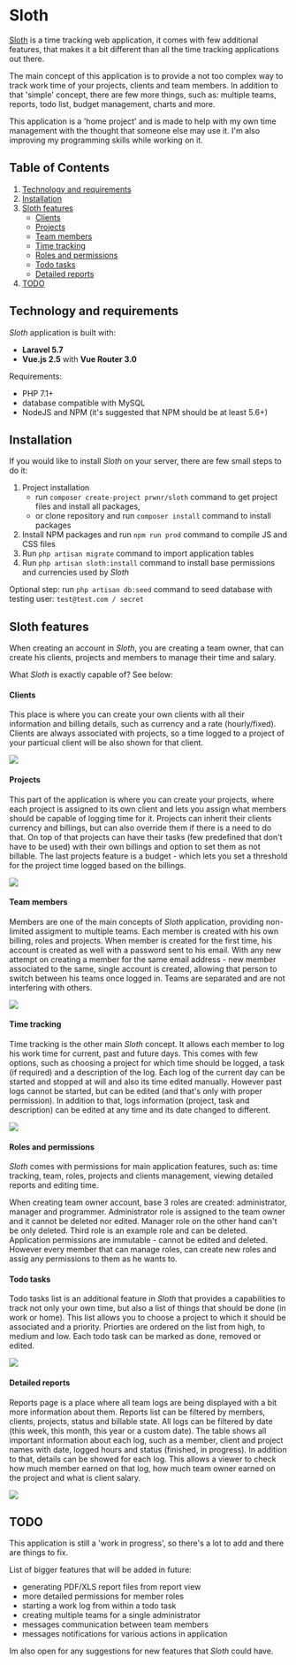 
# Sloth

[Sloth](https://sloth.semicket.com) is a time tracking web application, it comes with few additional features, that makes it a bit different than all the time tracking applications out there.

The main concept of this application is to provide a not too complex way to track work time of your projects, clients and team members.
In addition to that 'simple' concept, there are few more things, such as:  multiple teams, reports, todo list, budget management, charts and more. 

This application is a 'home project' and is made to help with my own time management with the thought that someone else may use it. I'm also improving my programming skills while working on it.
## Table of Contents

1. [Technology and requirements](#technology-and-requirements)
2. [Installation](#installation)
3. [Sloth features](#sloth-features)
    - [Clients](#clients)
    - [Projects](#projects)
    - [Team members](#team-members)
    - [Time tracking](#time-tracking)
    - [Roles and permissions](#roles-and-permissions)
    - [Todo tasks](#todo-tasks)
    - [Detailed reports](#detailed-reports)
4. [TODO](#todo)

## Technology and requirements

_Sloth_ application is built with:
- **Laravel 5.7**
- **Vue.js 2.5** with **Vue Router 3.0**
    
Requirements:
- PHP 7.1+
- database compatible with MySQL
- NodeJS and NPM (it's suggested that NPM should be at least 5.6+)

## Installation

If you would like to install _Sloth_ on your server, there are few small steps to do it:
1. Project installation
    * run `composer create-project prwnr/sloth` command to get project files and install all packages,
    * or clone repository and run `composer install` command to install packages
2. Install NPM packages and run `npm run prod` command to compile JS and CSS files
3. Run `php artisan migrate` command to import application tables
4. Run `php artisan sloth:install` command to install base permissions and currencies used by _Sloth_

Optional step: run `php artisan db:seed` command to seed database with testing user: `test@test.com / secret`

## Sloth features

When creating an account in _Sloth_, you are creating a team owner, that can create his
clients, projects and members to manage their time and salary. 

What _Sloth_ is exactly capable of? See below:

#### Clients

This place is where you can create your own clients with all their information and billing details,
such as currency and a rate (hourly/fixed). Clients are always associated with projects, so a time logged
to a project of your particual client will be also shown for that client. 

<img src="https://semicket.com/storage/app/media/sloth/client.png">

#### Projects

This part of the application is where you can create your projects, where each project is assigned to its own client and 
lets you assign what members should be capable of logging time for it.
Projects can inherit their clients currency and billings, but can also override them if there is a need to do that. 
On top of that projects can have their tasks (few predefined that don't have to be used) with their own billings and option to set them
as not billable. The last projects feature is a budget - which lets you set a threshold for the project time logged based on the billings.

<img src="https://semicket.com/storage/app/media/sloth/project.png"> 

#### Team members

Members are one of the main concepts of _Sloth_ application, providing non-limited assigment to multiple teams.
Each member is created with his own billing, roles and projects. When member is created for the first time,
his account is created as well with a password sent to his email. With any new attempt on creating a member 
for the same email address - new member associated to the same, single account is created, allowing that person
to switch between his teams once logged in. Teams are separated and are not interfering with others.

<img src="https://semicket.com/storage/app/media/sloth/member.png"> 

#### Time tracking

Time tracking is the other main _Sloth_ concept. It allows each member to log his work time for current, past and future days.
This comes with few options, such as choosing a project for which time should be logged, a task (if required) and a description of the log. 
Each log of the current day can be started and stopped at will and also its time edited manually. However past logs cannot be started, but can be edited (and that's only with proper permission).
In addition to that, logs information (project, task and description) can be edited at any time and its date changed to different.  

<img src="https://semicket.com/storage/app/media/sloth/tracker.png"> 

#### Roles and permissions

_Sloth_ comes with permissions for main application features, such as: time tracking, team, roles, projects and clients management, viewing detailed reports and editing time.

When creating team owner account, base 3 roles are created: administrator, manager and programmer. 
Administrator role is assigned to the team owner and it cannot be deleted nor edited. Manager role on the other hand
can't be only deleted. Third role is an example role and can be deleted. 
Application permissions are immutable - cannot be edited and deleted. 
However every member that can manage roles, can create new roles and assig any permissions to them as he wants to.

#### Todo tasks

Todo tasks list is an additional feature in _Sloth_ that provides a capabilities to track not only your own time, but also 
a list of things that should be done (in work or home). This list allows you to choose a project to which it should be associated
and a priority. Priorties are ordered on the list from high, to medium and low. Each todo task can be marked as done, removed or edited.

<img src="https://semicket.com/storage/app/media/sloth/todo.png"> 

#### Detailed reports

Reports page is a place where all team logs are being displayed with a bit more information about them.
Reports list can be filtered by members, clients, projects, status and billable state. All logs can be filtered by date (this week, this month, this year or a custom date).
The table shows all important information about each log, such as a member, client and project names with date, logged hours and status (finished, in progress). In addition to that, 
details can be showed for each log. This allows a viewer to check how much member earned on that log, how much team owner earned on the project and what is client salary.

<img src="https://semicket.com/storage/app/media/sloth/reports.png"> 

## TODO

This application is still a 'work in progress', so there's a lot to add and there are things to fix.

List of bigger features that will be added in future: 

- generating PDF/XLS report files from report view
- more detailed permissions for member roles
- starting a work log from within a todo task
- creating multiple teams for a single administrator
- messages communication between team members
- messages notifications for various actions in application

Im also open for any suggestions for new features that _Sloth_ could have.
